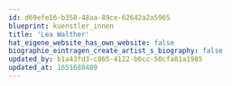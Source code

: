 ```yaml
---
id: d69efe16-b358-48aa-89ce-62642a2a5965
blueprint: kuenstler_innen
title: 'Lea Walther'
hat_eigene_website_has_own_website: false
biographie_eintragen_create_artist_s_biography: false
updated_by: b1a43fd3-c865-4122-b6cc-50cfa81a1985
updated_at: 1651688489
---
```

